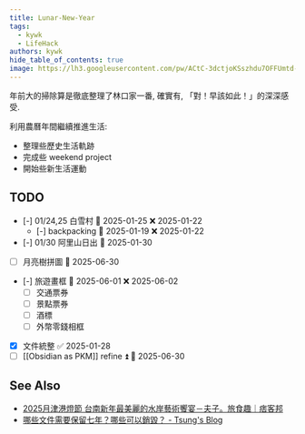 ```yaml
---
title: Lunar-New-Year
tags:
  - kywk
  - LifeHack
authors: kywk
hide_table_of_contents: true
image: https://lh3.googleusercontent.com/pw/ACtC-3dctjoKSszhdu7OFFUmtd-eRmtxUAIxStWh7m3eW8Qy4iXLueXBb-3n_AmYxWpfIrQWGc5He2WVeunoRe0ULT5MnjeqBY5aknTj-sCoNU7Rdg4ndP4GDvOk-5Kv7vIP5NIE8TaEJSrB2ip4Qkf8Dbi-Ig=w800-no?authuser=0
---
```


年前大的掃除算是徹底整理了林口家一番, 確實有, 「對！早該如此！」的深深感受.

利用農曆年間繼續推進生活:
- 整理些歷史生活軌跡
- 完成些 weekend project
- 開始些新生活運動

## TODO
- [-] 01/24,25 白雪村 📅 2025-01-25 ❌ 2025-01-22
	- [-] backpacking 📅 2025-01-19 ❌ 2025-01-22
- [-] 01/30 阿里山日出 📅 2025-01-30 
- [ ] 月亮樹拼圖 📅 2025-06-30
- [-] 旅遊畫框 📅 2025-06-01 ❌ 2025-06-02
	- [ ] 交通票券
	- [ ] 景點票券
	- [ ] 酒標
	- [ ] 外幣零錢相框
- [x] 文件統整 ✅ 2025-01-28
- [ ] [[Obsidian as PKM]] refine ⏫ 📅 2025-06-30

## See Also

- [2025月津港燈節 台南新年最美麗的水岸藝術饗宴－夫子。旅食趣｜痞客邦](https://stephenchencyk.pixnet.net/blog/post/173191396)
- [哪些文件需要保留七年？哪些可以銷毀？ - Tsung's Blog](https://blog.longwin.com.tw/2025/01/news-document-save-reserve-expire-2025/)
